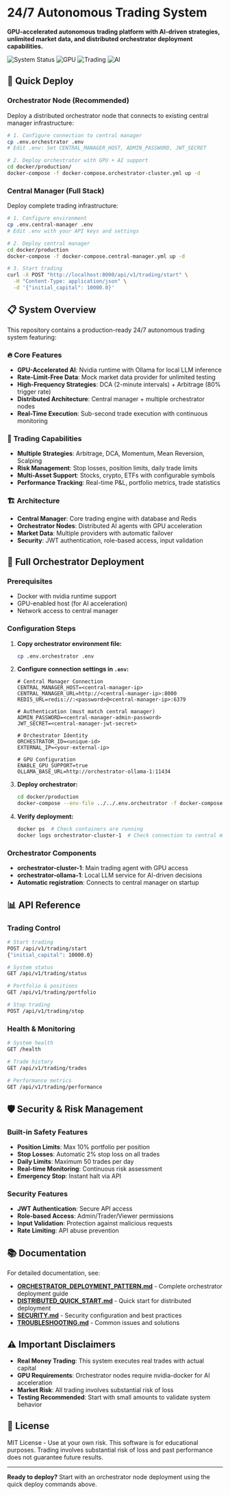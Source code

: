 # 24/7 Autonomous Trading System

**GPU-accelerated autonomous trading platform with AI-driven strategies, unlimited market data, and distributed orchestrator deployment capabilities.**

![System Status](https://img.shields.io/badge/Status-Production%20Ready-green)
![GPU](https://img.shields.io/badge/GPU-Accelerated-blue)
![Trading](https://img.shields.io/badge/Trading-24/7%20Autonomous-orange)
![AI](https://img.shields.io/badge/AI-Ollama%20Integrated-purple)

## 🚀 Quick Deploy

### Orchestrator Node (Recommended)
Deploy a distributed orchestrator node that connects to existing central manager infrastructure:

```bash
# 1. Configure connection to central manager
cp .env.orchestrator .env
# Edit .env: Set CENTRAL_MANAGER_HOST, ADMIN_PASSWORD, JWT_SECRET

# 2. Deploy orchestrator with GPU + AI support
cd docker/production/
docker-compose -f docker-compose.orchestrator-cluster.yml up -d
```

### Central Manager (Full Stack)
Deploy complete trading infrastructure:

```bash
# 1. Configure environment
cp .env.central-manager .env
# Edit .env with your API keys and settings

# 2. Deploy central manager
cd docker/production
docker-compose -f docker-compose.central-manager.yml up -d

# 3. Start trading
curl -X POST "http://localhost:8000/api/v1/trading/start" \
  -H "Content-Type: application/json" \
  -d '{"initial_capital": 10000.0}'
```

## 📋 System Overview

This repository contains a production-ready 24/7 autonomous trading system featuring:

### 🔥 **Core Features**
- **GPU-Accelerated AI**: Nvidia runtime with Ollama for local LLM inference
- **Rate-Limit-Free Data**: Mock market data provider for unlimited testing
- **High-Frequency Strategies**: DCA (2-minute intervals) + Arbitrage (80% trigger rate)
- **Distributed Architecture**: Central manager + multiple orchestrator nodes
- **Real-Time Execution**: Sub-second trade execution with continuous monitoring

### 🎯 **Trading Capabilities**
- **Multiple Strategies**: Arbitrage, DCA, Momentum, Mean Reversion, Scalping
- **Risk Management**: Stop losses, position limits, daily trade limits
- **Multi-Asset Support**: Stocks, crypto, ETFs with configurable symbols
- **Performance Tracking**: Real-time P&L, portfolio metrics, trade statistics

### 🏗️ **Architecture**
- **Central Manager**: Core trading engine with database and Redis
- **Orchestrator Nodes**: Distributed AI agents with GPU acceleration
- **Market Data**: Multiple providers with automatic failover
- **Security**: JWT authentication, role-based access, input validation

## 🔧 Full Orchestrator Deployment

### Prerequisites
- Docker with nvidia runtime support
- GPU-enabled host (for AI acceleration)
- Network access to central manager

### Configuration Steps

1. **Copy orchestrator environment file:**
   ```bash
   cp .env.orchestrator .env
   ```

2. **Configure connection settings in `.env`:**
   ```env
   # Central Manager Connection
   CENTRAL_MANAGER_HOST=<central-manager-ip>
   CENTRAL_MANAGER_URL=http://<central-manager-ip>:8000
   REDIS_URL=redis://:<password>@<central-manager-ip>:6379
   
   # Authentication (must match central manager)
   ADMIN_PASSWORD=<central-manager-admin-password>
   JWT_SECRET=<central-manager-jwt-secret>
   
   # Orchestrator Identity
   ORCHESTRATOR_ID=<unique-id>
   EXTERNAL_IP=<your-external-ip>
   
   # GPU Configuration
   ENABLE_GPU_SUPPORT=true
   OLLAMA_BASE_URL=http://orchestrator-ollama-1:11434
   ```

3. **Deploy orchestrator:**
   ```bash
   cd docker/production
   docker-compose --env-file ../../.env.orchestrator -f docker-compose.orchestrator-cluster.yml up -d
   ```

4. **Verify deployment:**
   ```bash
   docker ps  # Check containers are running
   docker logs orchestrator-cluster-1  # Check connection to central manager
   ```

### Orchestrator Components
- **orchestrator-cluster-1**: Main trading agent with GPU access
- **orchestrator-ollama-1**: Local LLM service for AI-driven decisions
- **Automatic registration**: Connects to central manager on startup

## 📊 API Reference

### Trading Control
```bash
# Start trading
POST /api/v1/trading/start
{"initial_capital": 10000.0}

# System status
GET /api/v1/trading/status

# Portfolio & positions
GET /api/v1/trading/portfolio

# Stop trading
POST /api/v1/trading/stop
```

### Health & Monitoring
```bash
# System health
GET /health

# Trade history
GET /api/v1/trading/trades

# Performance metrics
GET /api/v1/trading/performance
```

## 🛡️ Security & Risk Management

### Built-in Safety Features
- **Position Limits**: Max 10% portfolio per position
- **Stop Losses**: Automatic 2% stop loss on all trades
- **Daily Limits**: Maximum 50 trades per day
- **Real-time Monitoring**: Continuous risk assessment
- **Emergency Stop**: Instant halt via API

### Security Features
- **JWT Authentication**: Secure API access
- **Role-based Access**: Admin/Trader/Viewer permissions
- **Input Validation**: Protection against malicious requests
- **Rate Limiting**: API abuse prevention

## 📚 Documentation

For detailed documentation, see:
- **[ORCHESTRATOR_DEPLOYMENT_PATTERN.md](docs/ORCHESTRATOR_DEPLOYMENT_PATTERN.md)** - Complete orchestrator deployment guide
- **[DISTRIBUTED_QUICK_START.md](docs/DISTRIBUTED_QUICK_START.md)** - Quick start for distributed deployment
- **[SECURITY.md](docs/SECURITY.md)** - Security configuration and best practices
- **[TROUBLESHOOTING.md](docs/TROUBLESHOOTING.md)** - Common issues and solutions

## ⚠️ Important Disclaimers

- **Real Money Trading**: This system executes real trades with actual capital
- **GPU Requirements**: Orchestrator nodes require nvidia-docker for AI acceleration
- **Market Risk**: All trading involves substantial risk of loss
- **Testing Recommended**: Start with small amounts to validate system behavior

## 📜 License

MIT License - Use at your own risk. This software is for educational purposes. Trading involves substantial risk of loss and past performance does not guarantee future results.

---

**Ready to deploy?** Start with an orchestrator node deployment using the quick deploy commands above.